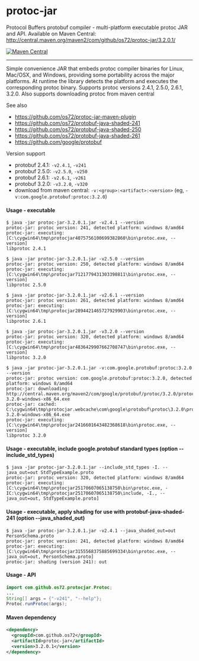 protoc-jar
==========

Protocol Buffers protobuf compiler - multi-platform executable protoc JAR and API.
Available on Maven Central: http://central.maven.org/maven2/com/github/os72/protoc-jar/3.2.0.1/

[![Maven Central](https://img.shields.io/badge/maven%20central-3.2.0.1-brightgreen.svg)](http://search.maven.org/#artifactdetails|com.github.os72|protoc-jar|3.2.0.1|)

---

Simple convenience JAR that embeds protoc compiler binaries for Linux, Mac/OSX, and Windows, providing some portability across the major platforms. At runtime the library detects the platform and executes the corresponding protoc binary.
Supports protoc versions 2.4.1, 2.5.0, 2.6.1, 3.2.0. Also supports downloading protoc from maven central

See also
* https://github.com/os72/protoc-jar-maven-plugin
* https://github.com/os72/protobuf-java-shaded-241
* https://github.com/os72/protobuf-java-shaded-250
* https://github.com/os72/protobuf-java-shaded-261
* https://github.com/google/protobuf

Version support
* protobuf 2.4.1: `-v2.4.1`, `-v241`
* protobuf 2.5.0: `-v2.5.0`, `-v250`
* protobuf 2.6.1: `-v2.6.1`, `-v261`
* protobuf 3.2.0: `-v3.2.0`, `-v320`
* download from maven central: `-v:<group>:<artifact>:<version>` (eg, `-v:com.google.protobuf:protoc:3.2.0`)

#### Usage - executable
```
$ java -jar protoc-jar-3.2.0.1.jar -v2.4.1 --version
protoc-jar: protoc version: 241, detected platform: windows 8/amd64
protoc-jar: executing: [C:\cygwin64\tmp\protocjar4075756100699382860\bin\protoc.exe, --version]
libprotoc 2.4.1

$ java -jar protoc-jar-3.2.0.1.jar -v2.5.0 --version
protoc-jar: protoc version: 250, detected platform: windows 8/amd64
protoc-jar: executing: [C:\cygwin64\tmp\protocjar7121779431303398811\bin\protoc.exe, --version]
libprotoc 2.5.0

$ java -jar protoc-jar-3.2.0.1.jar -v2.6.1 --version
protoc-jar: protoc version: 261, detected platform: windows 8/amd64
protoc-jar: executing: [C:\cygwin64\tmp\protocjar2894421465727929903\bin\protoc.exe, --version]
libprotoc 2.6.1

$ java -jar protoc-jar-3.2.0.1.jar -v3.2.0 --version
protoc-jar: protoc version: 320, detected platform: windows 8/amd64
protoc-jar: executing: [C:\cygwin64\tmp\protocjar4836429907662708747\bin\protoc.exe, --version]
libprotoc 3.2.0

$ java -jar protoc-jar-3.2.0.1.jar -v:com.google.protobuf:protoc:3.2.0 --version
protoc-jar: protoc version: com.google.protobuf:protoc:3.2.0, detected platform: windows 8/amd64
protoc-jar: downloading: http://central.maven.org/maven2/com/google/protobuf/protoc/3.2.0/protoc-3.2.0-windows-x86_64.exe
protoc-jar: cached: C:\cygwin64\tmp\protocjar.webcache\com\google\protobuf\protoc\3.2.0\protoc-3.2.0-windows-x86_64.exe
protoc-jar: executing: [C:\cygwin64\tmp\protocjar2416601643482368618\bin\protoc.exe, --version]
libprotoc 3.2.0
```

#### Usage - executable, include google.protobuf standard types (option --include_std_types)
```
$ java -jar protoc-jar-3.2.0.1.jar --include_std_types -I. --java_out=out StdTypeExample.proto
protoc-jar: protoc version: 320, detected platform: windows 8/amd64
protoc-jar: executing: [C:\cygwin64\tmp\protocjar25170607065138750\bin\protoc.exe, -IC:\cygwin64\tmp\protocjar25170607065138750\include, -I., --java_out=out, StdTypeExample.proto]
```

#### Usage - executable, apply shading for use with protobuf-java-shaded-241 (option --java_shaded_out)
```
$ java -jar protoc-jar-3.2.0.1.jar -v2.4.1 --java_shaded_out=out PersonSchema.proto
protoc-jar: protoc version: 241, detected platform: windows 8/amd64
protoc-jar: executing: [C:\cygwin64\tmp\protocjar3155568375885699334\bin\protoc.exe, --java_out=out, PersonSchema.proto]
protoc-jar: shading (version 241): out
```

#### Usage - API
```java
import com.github.os72.protocjar.Protoc;
...
String[] args = {"-v241", "--help"};
Protoc.runProtoc(args);
```

#### Maven dependency

```xml
<dependency>
  <groupId>com.github.os72</groupId>
  <artifactId>protoc-jar</artifactId>
  <version>3.2.0.1</version>
</dependency>
```
